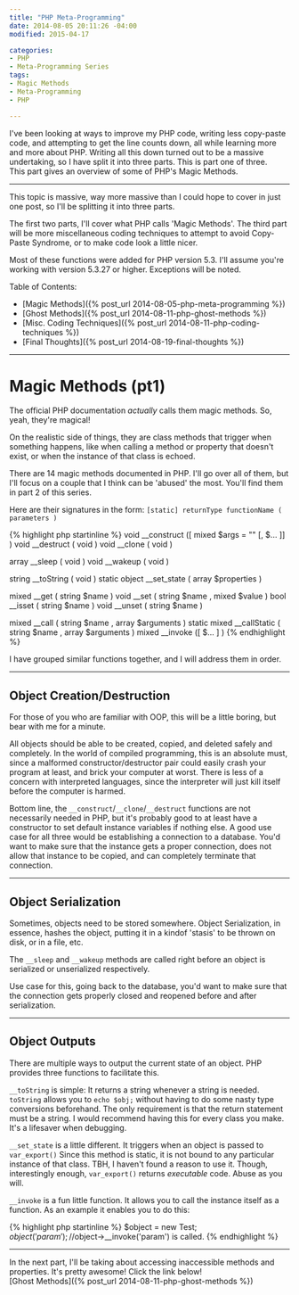 ```yaml
---
title: "PHP Meta-Programming"
date: 2014-08-05 20:11:26 -04:00
modified: 2015-04-17

categories:
- PHP
- Meta-Programming Series
tags:
- Magic Methods
- Meta-Programming
- PHP

---
```

I've been looking at ways to improve my PHP code, writing less copy-paste code, and
attempting to get the line counts down, all while learning more and more about PHP.
Writing all this down turned out to be a massive undertaking, so I have split it into
three parts. This is part one of three.  
This part gives an overview of some of PHP's Magic Methods.

* * *

This topic is massive, way more massive than I could hope to cover in just one post,
so I'll be splitting it into three parts.

The first two parts, I'll cover what PHP calls 'Magic Methods'. The third part will be
more miscellaneous coding techniques to attempt to avoid Copy-Paste Syndrome, or to
make code look a little nicer.

Most of these functions were added for PHP version 5.3.
I'll assume you're working with version 5.3.27 or higher.
Exceptions will be noted.

Table of Contents:

*   [Magic Methods]({% post_url 2014-08-05-php-meta-programming %})
*   [Ghost Methods]({% post_url 2014-08-11-php-ghost-methods %})
*   [Misc. Coding Techniques]({% post_url 2014-08-11-php-coding-techniques %})
*   [Final Thoughts]({% post_url 2014-08-19-final-thoughts %})

* * *

# Magic Methods (pt1)

The official PHP documentation _actually_ calls them magic methods.
So, yeah, they're magical!

On the realistic side of things, they are class methods that trigger when something
happens, like when calling a method or property that doesn't exist,
or when the instance of that class is echoed.

There are 14 magic methods documented in PHP. I'll go over all of them,
but I'll focus on a couple that I think can be 'abused' the most.
You'll find them in part 2 of this series.

Here are their signatures in the form: `[static] returnType functionName ( parameters )`

{% highlight php startinline %}
void __construct ([ mixed $args = "" [, $... ]] )
void __destruct ( void )
void __clone ( void )

array __sleep ( void )
void __wakeup ( void )

string __toString ( void )
static object __set_state ( array $properties )

mixed __get ( string $name )
void __set ( string $name , mixed $value )
bool __isset ( string $name )
void __unset ( string $name )

mixed __call ( string $name , array $arguments )
static mixed __callStatic ( string $name , array $arguments )
mixed __invoke ([ $... ] )
{% endhighlight %}

I have grouped similar functions together, and I will address them in order.

* * *

## Object Creation/Destruction

For those of you who are familiar with OOP, this will be a little boring,
but bear with me for a minute.

All objects should be able to be created, copied, and deleted safely and completely.
In the world of compiled programming, this is an absolute must, since a malformed
constructor/destructor pair could easily crash your program at least, and brick your computer
at worst. There is less of a concern with interpreted languages, since the interpreter will
just kill itself before the computer is harmed.

Bottom line, the `__construct`/`__clone`/`__destruct` functions are not necessarily
needed in PHP, but it's probably good to at least have a constructor to set default
instance variables if nothing else. A good use case for all three would be
establishing a connection to a database. You'd want to make sure that the
instance gets a proper connection, does not allow that instance to be copied,
and can completely terminate that connection.

* * *

## Object Serialization

Sometimes, objects need to be stored somewhere. Object Serialization, in essence, hashes
the object, putting it in a kindof 'stasis' to be thrown on disk, or in a file, etc.

The `__sleep` and `__wakeup` methods are called right before an object is serialized or
unserialized respectively.

Use case for this, going back to the database, you'd want to make sure that the connection
gets properly closed and reopened before and after serialization.

* * *

## Object Outputs

There are multiple ways to output the current state of an object.
PHP provides three functions to facilitate this.

`__toString` is simple: It returns a string whenever a string is needed. `toString` allows you to `echo $obj;`
without having to do some nasty type conversions beforehand. The only requirement is
that the return statement must be a string. I would recommend having this for every
class you make. It's a lifesaver when debugging.

`__set_state` is a little different. It triggers when an object is passed to `var_export()`
Since this method is static, it is not bound to any particular instance of that class.
TBH, I haven't found a reason to use it. Though, interestingly enough, `var_export()`
returns _executable_ code. Abuse as you will.

`__invoke` is a fun little function. It allows you to call the instance itself as a function.
As an example it enables you to do this:

{% highlight php startinline %}
$object = new Test;
$object('param'); //$object->__invoke('param') is called.
{% endhighlight %}

* * *

In the next part, I'll be taking about accessing inaccessible methods and properties.
It's pretty awesome! Click the link below!  
[Ghost Methods]({% post_url 2014-08-11-php-ghost-methods %})
